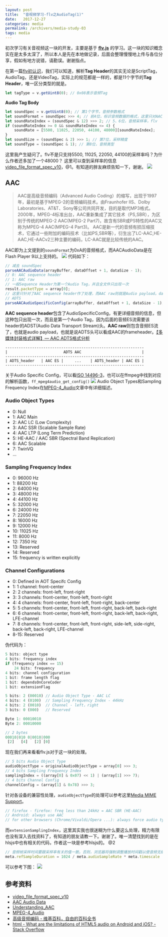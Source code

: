 ```yaml
---
layout: post
title:  "音视频学习-flv之AudioTag(1)"
date:   2017-12-27
categories: media
permalink: /archivers/media-study-03
tags: media
---
```


初次学习有关音视频这一块的开发，主要是基于 **[flv.js](https://github.com/Bilibili/flv.js)** 的学习。这一块的知识概念实在是太多太深了，所以本人是先在本地做记录，后面会整理慢慢地上传与各位分享，假如有地方说错，请勘误。谢谢指点。

在第一篇[flv初认识](https://lucius0.github.io/2017/12/25/archivers/media-study-01/)，我们可以知道，解析**Tag Header**的其实无论是ScriptTag，AudioTag，还是VideoTag，实际上的规范都是一样的，都是11个字节的**Tag Header**，唯一区分类型的就是。
```js
let tagType = v.getUint8(0); // 0x08表示音频Tag
```
**Audio Tag Body**
```js
let soundSpec = v.getUint8(0); // 第1个字节，音频参数格式
let soundFormat = soundSpec >>> 4; // 前4位，标识音频数据的格式，这里只对AAC跟MP3做处理。
let soundRateIndex = (soundSpec & 12) >>> 2; // 5、6位，音频采样率，flv
if (soundRateIndex >= 0 && soundRateIndex <= 4) {
    soundRate = [5500, 11025, 22050, 44100, 48000][soundRateIndex];
}
let soundSize = (soundSpec & 2) >>> 1; // 第7位，采样精度
let soundType = (soundSpec & 1); // 第8位，音频类型
```

这里我产生疑问了。flv不是只支持5500, 11025, 22050, 44100的采样率吗？为什么作者还多加了一个48000？ 这里可以查到采样率的信息[video_file_format_spec_v10](https://www.adobe.com/content/dam/acom/en/devnet/flv/video_file_format_spec_v10.pdf)，@1。有知道的胖友麻烦告知一下，谢谢。
![](http://ouazw12mz.bkt.clouddn.com/171227220536.png?imageslim)

## AAC

> AAC是高级音频编码（Advanced Audio Coding）的缩写，出现于1997年，最初是基于MPEG-2的音频编码技术。由Fraunhofer IIS、Dolby Laboratories、AT&T、Sony等公司共同开发，目的是取代MP3格式。2000年，MPEG-4标准出台，AAC重新集成了其它技术（PS,SBR），为区别于传统的MPEG-2 AAC(MPEG-2 Part7)，故含有SBR或PS特性的AAC又称为MPEG-4 AAC(MPEG-4 Part3)。
> AAC是新一代的音频有损压缩技术，它通过一些附加的编码技术（比如PS,SBR等），衍生出了LC-AAC,HE-AAC,HE-AACv2三种主要的编码，LC-AAC就是比较传统的AAC。

AAC即为上文提到的`soundFormat`为0xA的音频格式，而AACAudioData是在Flash Player 9以上支持的。
![](http://ouazw12mz.bkt.clouddn.com/171227220925.png?imageslim)
代码如下：
```js
// 减去 soundSpec
parseAACAudioData(arrayBuffer, dataOffset + 1, dataSize - 1); 
// 0: AAC sequence header
// 1: AAC raw
// 一般Sequence Header为第一个Audio Tag，并且全文件只出现一次
result.packetType = array[0];
// 这里只针对了AAC sequence header作了处理，而AAC raw则就是Audio payload。dataOffset+1，跳过了上文提到的AACPacketType，1个字节
// ADTS
parseAACAudioSpecificConfig(arrayBuffer, dataOffset + 1, dataSize - 1); 
```

**AAC sequence header**包含了AudioSpecificConfig，有更详细音频的信息，但这种包只出现一次，而且是第一个Audio Tag，因为后面的音频ES流需要该header的ADST(Audio Data Transport Stream)头。**AAC raw**则包含音频ES流了，也就是audio payload，也就是说ADTS头可以看成AAC的frameheader。[【多媒体封装格式详解】— AAC ADTS格式分析](http://blog.csdn.net/tx3344/article/details/7414543)
```
--------------------------------------------------------------
|                         ADTS AAC                           |
--------------------------------------------------------------
| ADTS_header	| AAC ES |     ...    | ADTS_header | AAC ES |
--------------------------------------------------------------
```

关于Audio Specific Config，可以看[ISO 14496-3](http://read.pudn.com/downloads98/doc/comm/401153/14496/ISO_IEC_14496-3%20Part%203%20Audio/C036083E_SUB1.PDF)，也可以在ffmpeg中找到对应的解析函数，`ff_mpeg4audio_get_config()`
![](http://ouazw12mz.bkt.clouddn.com/171227221451.png?imageslim)
Audio Object Types和Sampling Frequency Index在[MPEG-4_Audio](https://wiki.multimedia.cx/index.php?title=MPEG-4_Audio)文章中有详细描述。

### Audio Object Types
- 0: Null
- 1: AAC Main
- 2: AAC LC (Low Complexity)
- 3: AAC SSR (Scalable Sample Rate)
- 4: AAC LTP (Long Term Prediction)
- 5: HE-AAC / AAC SBR (Spectral Band Replication)
- 6: AAC Scalable
- 7: TwinVQ
- …

### Sampling Frequency Index
- 0: 96000 Hz
- 1: 88200 Hz
- 2: 64000 Hz
- 3: 48000 Hz
- 4: 44100 Hz
- 5: 32000 Hz
- 6: 24000 Hz
- 7: 22050 Hz
- 8: 16000 Hz
- 9: 12000 Hz
- 10: 11025 Hz
- 11: 8000 Hz
- 12: 7350 Hz
- 13: Reserved
- 14: Reserved
- 15: frequency is written explicitly

### Channel Configurations
- 0: Defined in AOT Specifc Config	
- 1: 1 channel: front-center
- 2: 2 channels: front-left, front-right
- 3: 3 channels: front-center, front-left, front-right
- 4: 4 channels: front-center, front-left, front-right, back-center
- 5: 5 channels: front-center, front-left, front-right, back-left, back-right
- 6: 6 channels: front-center, front-left, front-right, back-left, back-right, LFE-channel
- 7: 8 channels: front-center, front-left, front-right, side-left, side-right, back-left, back-right, LFE-channel
- 8-15: Reserved

伪代码为：
```js
5 bits: object type
4 bits: frequency index
if (frequency index == 15)
    24 bits: frequency
4 bits: channel configuration
1 bit: frame length flag
1 bit: dependsOnCoreCoder
1 bit: extensionFlag

5 bits: 2 (00010) // Audio Object Type - AAC LC
4 bits: 4 (0100)  // Sampling Frequency Index - 44kHz
4 bits: 2 (0010)  // Channel - left，right
3 bits: 0 (000)   // Reserved

Byte 1: 00010010
Byte 2: 00010000

// 2 bytes
00010|010 0|0010|000
 [2]   [4]   [2] [0]
```

现在我们再来看看flv.js对于这一块的处理。
```js
// 5 bits Audio Object Type
audioObjectType = originalAudioObjectType = array[0] >>> 3;
// 4 bits Sampling Frequency Index
samplingIndex = ((array[0] & 0x07) << 1) | (array[1] >>> 7);
// 4 bits Channel Config
channelConfig = (array[1] & 0x78) >>> 3;
```

针对各设备的兼容性处理，`audioObjectType`的处理可以参考这里[Media MIME Support](https://cconcolato.github.io/media-mime-support/)。
```js
// firefox - firefox: freq less than 24kHz = AAC SBR (HE-AAC)
// Android: always use AAC
// for other browsers (Chrome/Vivaldi/Opera ...): always force audio type to be HE-AAC SBR, as some browsers do not support audio codec switch properly (like Chrome ...)
```

而`extensionSamplingIndex`，这里其实我也很迷糊为什么要这么处理，精力有限也没有深入去找资料了，有知道的朋友请教一下。谢谢了。唯一清楚找到的是在hlsjs中也有相关的代码，作者这一块是参考hlsjs的。 @2

```js
// 音频帧采样时间要跟采样率有关的值一致。否则，浏览器将强制调整播放时间戳以使音频无缝播放，这可能导致A / V异步。
meta.refSampleDuration = 1024 / meta.audioSampleRate * meta.timescale
```
可以参考下图：
![](http://ouazw12mz.bkt.clouddn.com/171227222007.png?imageslim)

## 参考资料
- [video_file_format_spec_v10](https://www.adobe.com/content/dam/acom/en/devnet/flv/video_file_format_spec_v10.pdf)
- [AAC Audio Data](https://xiaozhuanlan.com/topic/6253091478)
- [Understanding_AAC](https://wiki.multimedia.cx/index.php/Understanding_AAC)
- [MPEG-4_Audio](https://wiki.multimedia.cx/index.php?title=MPEG-4_Audio)
- [高级音频编码 - 维基百科，自由的百科全书](https://zh.wikipedia.org/wiki/%E9%80%B2%E9%9A%8E%E9%9F%B3%E8%A8%8A%E7%B7%A8%E7%A2%BC)
- [html - What are the limitations of HTML5 audio on Android and iOS? - Stack Overflow](https://stackoverflow.com/questions/18603605/what-are-the-limitations-of-html5-audio-on-android-and-ios)